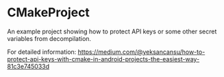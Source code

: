 # CMakeProject

An example project showing how to protect API keys or some other secret variables from decompilation.

For detailed information: https://medium.com/@yeksancansu/how-to-protect-api-keys-with-cmake-in-android-projects-the-easiest-way-81c3e745033d
